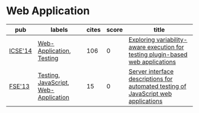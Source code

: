 # Web Application

|pub|labels|cites|score|title|
|---|------|-----|-----|-----|
|[ICSE'14](https://dblp.org/db/conf/icse/icse2014.html)|[Web-Application](labels/Web-Application.md), [Testing](labels/Testing.md)|106|0|[Exploring variability-aware execution for testing plugin-based web applications](https://scholar.google.com/scholar?q=Exploring+variability-aware+execution+for+testing+plugin-based+web+applications)|
|[FSE'13](https://dblp.org/db/conf/sigsoft/fse2013.html)|[Testing](labels/Testing.md), [JavaScript](labels/JavaScript.md), [Web-Application](labels/Web-Application.md)|15|0|[Server interface descriptions for automated testing of JavaScript web applications](https://scholar.google.com/scholar?q=Server+interface+descriptions+for+automated+testing+of+JavaScript+web+applications)|
